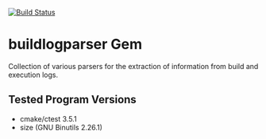 [![Build Status](https://travis-ci.org/niosHD/buildlogparser.svg?branch=develop)](https://travis-ci.org/IAIK/flecc_in_c)

# buildlogparser Gem

Collection of various parsers for the extraction of information from build and execution logs.

## Tested Program Versions 

* cmake/ctest 3.5.1
* size (GNU Binutils 2.26.1)
